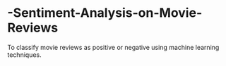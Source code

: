 # -Sentiment-Analysis-on-Movie-Reviews
To classify movie reviews as positive or negative using machine learning techniques.
